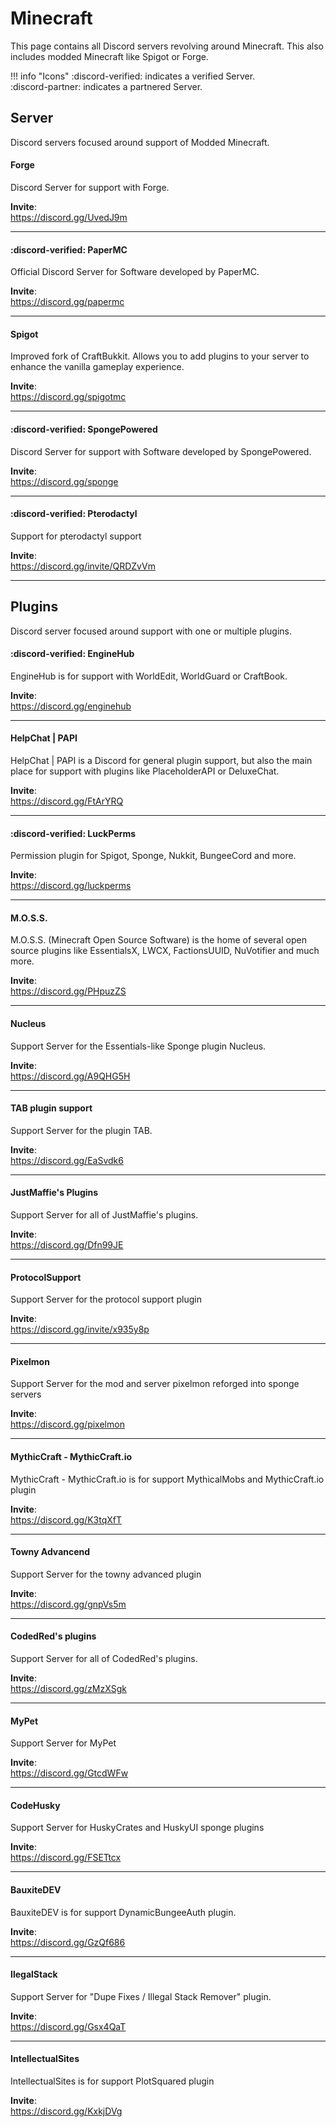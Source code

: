 # Minecraft
This page contains all Discord servers revolving around Minecraft. This also includes modded Minecraft like Spigot or Forge.

!!! info "Icons"
    :discord-verified: indicates a verified Server.  
    :discord-partner: indicates a partnered Server.

## Server
Discord servers focused around support of Modded Minecraft.

#### Forge
Discord Server for support with Forge.

**Invite**:  
https://discord.gg/UvedJ9m

----
#### :discord-verified: PaperMC
Official Discord Server for Software developed by PaperMC.

**Invite**:  
https://discord.gg/papermc

----
#### Spigot
Improved fork of CraftBukkit. Allows you to add plugins to your server to enhance the vanilla gameplay experience.

**Invite**:  
https://discord.gg/spigotmc

----
#### :discord-verified: SpongePowered

Discord Server for support with Software developed by SpongePowered.

**Invite**:  
https://discord.gg/sponge

----

#### :discord-verified: Pterodactyl
Support for pterodactyl support

**Invite**:  
https://discord.gg/invite/QRDZvVm

----
## Plugins
Discord server focused around support with one or multiple plugins.

#### :discord-verified: EngineHub
EngineHub is for support with WorldEdit, WorldGuard or CraftBook.

**Invite**:  
https://discord.gg/enginehub

----
#### HelpChat | PAPI
HelpChat | PAPI is a Discord for general plugin support, but also the main place for support with plugins like PlaceholderAPI or DeluxeChat.

**Invite**:  
https://discord.gg/FtArYRQ

----
#### :discord-verified: LuckPerms
Permission plugin for Spigot, Sponge, Nukkit, BungeeCord and more.

**Invite**:  
https://discord.gg/luckperms

----
#### M.O.S.S.
M.O.S.S. (Minecraft Open Source Software) is the home of several open source plugins like EssentialsX, LWCX, FactionsUUID, NuVotifier and much more.

**Invite**:  
https://discord.gg/PHpuzZS

----
#### Nucleus
Support Server for the Essentials-like Sponge plugin Nucleus.

**Invite**:  
https://discord.gg/A9QHG5H

----
#### TAB plugin support
Support Server for the plugin TAB.

**Invite**:  
https://discord.gg/EaSvdk6

----
#### JustMaffie's Plugins
Support Server for all of JustMaffie's plugins.

**Invite**:  
https://discord.gg/Dfn99JE

----
#### ProtocolSupport
Support Server for the protocol support plugin

**Invite**:  
https://discord.gg/invite/x935y8p

----
#### Pixelmon
Support Server for the mod and server pixelmon reforged into sponge servers

**Invite**:  
https://discord.gg/pixelmon

----
#### MythicCraft - MythicCraft.io
MythicCraft - MythicCraft.io is for support MythicalMobs and MythicCraft.io plugin

**Invite**:  
https://discord.gg/K3tqXfT

----
#### Towny Advancend
Support Server for the towny advanced plugin

**Invite**:  
https://discord.gg/gnpVs5m

----
#### CodedRed's plugins
Support Server for all of CodedRed's plugins.

**Invite**:  
https://discord.gg/zMzXSgk

----
#### MyPet
Support Server for MyPet

**Invite**:  
https://discord.gg/GtcdWFw

----
#### CodeHusky
Support Server for HuskyCrates and HuskyUI sponge plugins

**Invite**:  
https://discord.gg/FSETtcx

----
#### BauxiteDEV
BauxiteDEV is for support DynamicBungeeAuth plugin.

**Invite**:  
https://discord.gg/GzQf686

----
#### IlegalStack
Support Server for "Dupe Fixes / Illegal Stack Remover" plugin.

**Invite**:  
https://discord.gg/Gsx4QaT 

----
#### IntellectualSites
IntellectualSites is for support PlotSquared plugin

**Invite**:  
https://discord.gg/KxkjDVg
